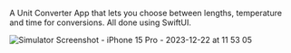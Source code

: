 A Unit Converter App that lets you choose between lengths, temperature and time for conversions. All done using SwiftUI.

![Simulator Screenshot - iPhone 15 Pro - 2023-12-22 at 11 53 05](https://github.com/dLucs/UnitConverter/assets/99974795/83b244c8-8150-4ba1-9664-075cf1d0b27e)

